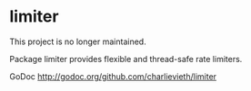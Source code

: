 limiter
=======

This project is no longer maintained.

Package limiter provides flexible and thread-safe rate limiters.

GoDoc http://godoc.org/github.com/charlievieth/limiter
